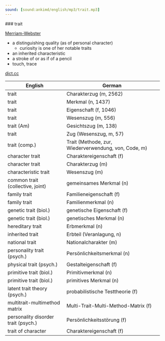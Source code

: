 ```yaml
---
sound: [sound:ankimd/english/mp3/trait.mp3]
---
```


\### trait

[Merriam-Webster](https://www.merriam-webster.com/dictionary/trait)

- a distinguishing quality (as of personal character)
    - curiosity is one of her notable traits
- an inherited characteristic
- a stroke of or as if of a pencil
- touch, trace

[dict.cc](https://www.dict.cc/trait)

| English        | German       |
| -------------- | ------------ |
| trait | Charakterzug (m, 2562) |
| trait | Merkmal (n, 1437) |
| trait | Eigenschaft (f, 1046) |
| trait | Wesenszug (m, 556) |
| trait (Am) | Gesichtszug (m, 138) |
| trait | Zug (Wesenszug, m, 57) |
| trait (comp.) | Trait (Methode, zur, Wiederverwendung, von, Code, m) |
| character trait | Charaktereigenschaft (f) |
| character trait | Charakterzug (m) |
| characteristic trait | Wesenszug (m) |
| common trait (collective, joint) | gemeinsames Merkmal (n) |
| family trait | Familieneigenschaft (f) |
| family trait | Familienmerkmal (n) |
| genetic trait (biol.) | genetische Eigenschaft (f) |
| genetic trait (biol.) | genetisches Merkmal (n) |
| hereditary trait | Erbmerkmal (n) |
| inherited trait | Erbteil (Veranlagung, n) |
| national trait | Nationalcharakter (m) |
| personality trait (psych.) | Persönlichkeitsmerkmal (n) |
| physical trait (psych.) | Gestalteigenschaft (f) |
| primitive trait (biol.) | Primitivmerkmal (n) |
| primitive trait (biol.) | primitives Merkmal (n) |
| latent trait theory <LTT> (psych.) | probabilistische Testtheorie <PTT> (f) |
| multitrait-multimethod matrix <MTMM> | Multi-Trait-Multi-Method-Matrix (f) |
| personality disorder trait (psych.) | Persönlichkeitsstörung (f) |
| trait of character | Charaktereigenschaft (f) |

